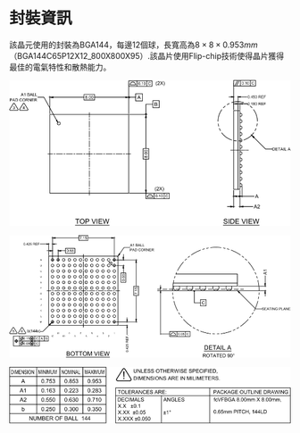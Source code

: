 # 封裝資訊

該晶元使用的封裝為BGA144，每邊12個球，長寬高為$8×8×0.953mm$（BGA144C65P12X12_800X800X95）.該晶片使用Flip-chip技術使得晶片獲得最佳的電氣特性和散熱能力。

![POD_01](images/pod_expanded_01.svg)

![POD_02](images/pod_expanded_02.svg)

![POD_03](images/pod_expanded_03.svg)
